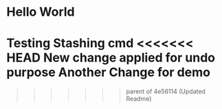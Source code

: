 # Hello World
Testing Stashing cmd
<<<<<<< HEAD
New change applied for undo purpose
Another Change for demo
=======
>>>>>>> parent of 4e56114 (Updated Readme)
